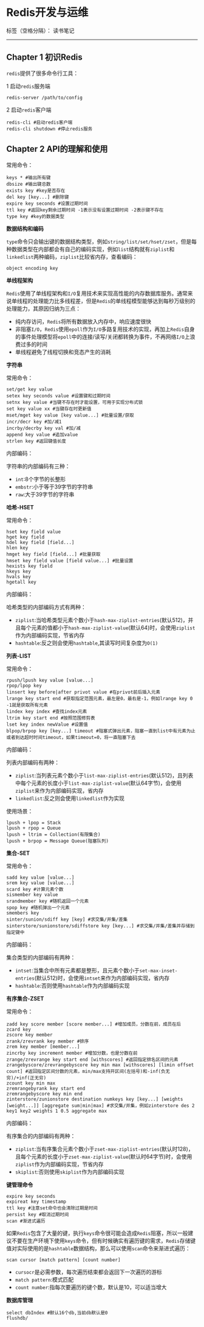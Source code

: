 ﻿# Redis开发与运维

标签（空格分隔）： 读书笔记

---

Chapter 1 初识Redis
------

`redis`提供了很多命令行工具：

1 启动`redis`服务端

    redis-server /path/to/config
    
2 启动`redis`客户端

    redis-cli #启动redis客户端
    redis-cli shutdown #停止redis服务
    
## Chapter 2 API的理解和使用 ##
常用命令：

    keys * #输出所有键
    dbsize #输出键总数
    exists key #key是否存在
    del key [key...] #删除键
    expire key seconds #设置过期时间
    ttl key #返回key剩余过期时间 -1表示没有设置过期时间 -2表示键不存在
    type key #key的数据类型
    
**数据结构和编码**

`type`命令只会输出键的数据结构类型，例如`string/list/set/hset/zset`，但是每种数据类型在内部都会有自己的编码实现，例如`list`结构就有`ziplist`和`linkedlist`两种编码，`ziplist`比较省内存，查看编码：

    object encoding key
    
**单线程架构**

`Redis`使用了单线程架构和`I/O`复用技术来实现高性能的内存数据库服务。通常来说单线程的处理能力比多线程差，但是`Redis`的单线程模型能够达到每秒万级别的处理能力，其原因归纳为三点：

 - 纯内存访问，`Redis`将所有数据放入内存中，响应速度很快
 - 非阻塞`I/O`，`Redis`使用`epoll`作为`I/O`多路复用技术的实现，再加上`Redis`自身的事件处理模型将`epoll`中的连接/读写/关闭都转换为事件，不再网络`I/O`上浪费过多的时间
 - 单线程避免了线程切换和竞态产生的消耗

**字符串**

常用命令：

    set/get key value 
    setex key seconds value #设置键和过期时间
    setnx key value #当键不存在时才能设置，可用于实现分布式锁
    set key value xx #当键存在时更新值
    mset/mget key value [key value...] #批量设置/获取
    incr/decr key #加/减1
    incrby/decrby key val #加/减
    append key value #追加value
    strlen key #返回键值长度
    
内部编码：

字符串的内部编码有三种：

 - `int`:8个字节的长整形
 - `embstr`:小于等于39字节的字符串
 - `raw`:大于39字节的字符串

**哈希-HSET**

常用命令：

    hset key field value 
    hget key field
    hdel key field [field...]
    hlen key
    hmget key field [field...] #批量获取
    hmset key field value [field value...] #批量设置
    hexists key field 
    hkeys key
    hvals key
    hgetall key
    
内部编码：

哈希类型的内部编码方式有两种：

 - `ziplist`:当哈希类型元素个数小于`hash-max-ziplist-entries`(默认512)，并且每个元素的值都小于`hash-max-ziplist-value`(默认64)时，会使用`ziplist`作为内部编码实现，节省内存
 - `hashtable`:反之则会使用`hashtable`,其读写时间复杂度为`O(1)`

**列表-LIST**

常用命令：

    rpush/lpush key value [value...]
    rpop/lpop key 
    linsert key before|after privot value #在privot前后插入元素
    lrange key start end #获取指定范围元素，最左是0，最右是-1，例如lrange key 0 -1就是获取所有元素
    lindex key index #查找index元素
    ltrim key start end #按照范围修剪表
    lset key index newValue #设置值
    blpop/brpop key [key...] timeout #阻塞式弹出元素，阻塞一直到list中有元素为止或者到达超时时间timeout，如果timeout=0，将一直阻塞下去
    
    
内部编码：

列表内部编码有两种：

 - `ziplist`:当列表元素个数小于`list-max-ziplist-entries`(默认512)，且列表中每个元素的长度小于`list-max-ziplist-value`(默认64字节)，会使用`ziplist`来作为内部编码实现，省内存
 - `linkedlist`:反之则会使用`linkedlist`作为实现

使用场景：

    lpush + lpop = Stack
    lpush + rpop = Queue
    lpush + ltrim = Collection(有限集合)
    lpush + brpop = Message Queue(阻塞队列)
    
**集合-SET**

常用命令：

    sadd key value [value...]
    srem key value [value...]
    scard key #计算元素个数
    sismember key value 
    srandmember key #随机返回一个元素
    spop key #随机弹出一个元素
    smembers key 
    sinter/sunion/sdiff key [key] #求交集/并集/差集
    sinterstore/sunionstore/sdiffstore key [key...] #求交集/并集/差集并存储到指定键中
    
内部编码：

集合类型的内部编码有两种：

 - `intset`:当集合中所有元素都是整形，且元素个数小于`set-max-inset-entries`(默认512)时，会使用`intset`来作为内部编码实现，省内存
 - `hashtable`:否则使用`hashtable`作为内部编码实现

**有序集合-ZSET**

常用命令：

    zadd key score member [score member...] #增加成员，分数在前，成员在后
    zcard key 
    zscore key member 
    zrank/zrevrank key member #排序
    zrem key member [member...]
    zincrby key increment member #增加分数，也是分数在前
    zrange/zrevrange key start end [withscores] #返回指定排名区间的元素
    zrangebyscore/zrevrangebyscore key min max [withscores] [limin offset count] #返回指定区间分数的元素，min/max支持开区间(左括号)和-inf(负无穷)/+inf(正无穷)
    zcount key min max 
    zremrangebyrank key start end
    zremrangebyscore key min end
    zinterstore/zunionstore destination numkeys key [key...] [weights [weight...]] [aggregate sum|min|max] #求交集/并集，例如zinterstore des 2 key1 key2 weights 1 0.5 aggregate max
    
内部编码：

有序集合的内部编码有两种：

 - `ziplist`:当有序集合元素个数小于`zset-max-ziplist-entries`(默认时128)，且每个元素的长度小于`zset-max-ziplist-value`(默认时64字节)时，会使用`ziplist`作为内部编码实现，节省内存
 - `skiplist`:否则使用`skiplist`作为内部编码实现

**键管理命令**
  

    expire key seconds
    expireat key timestamp 
    ttl key #注意set命令也会清除过期是时间
    persist key #取消过期时间
    scan #渐进式遍历
    
如果`Redis`包含了大量的键，执行`keys`命令很可能会造成`Redis`阻塞，所以一般建议不要在生产环境下使用`keys`命令，但有时候确实有遍历键的需求，`Redis`存储键值对实际使用的是`hashtable`数据结构，那么可以使用`scan`命令来渐进式遍历：

    scan cursor [match pattern] [count number] 
    

 - `cursocr`是必需参数，每次遍历结束都会返回下一次遍历的游标
 - `match pattern`:模式匹配
 - `count number`:指每次要遍历的键个数，默认是10，可以适当增大

**数据库管理**

    select dbIndex #默认16个db,当前db默认是0
    flushdb/

 
    

 
    
    

 
    

 
    

 
    
    

 

